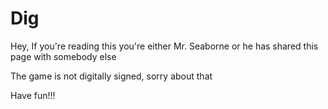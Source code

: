 # Dig

Hey,
If you're reading this you're either Mr. Seaborne or he has shared this page with somebody else

The game is not digitally signed, sorry about that

Have fun!!!
